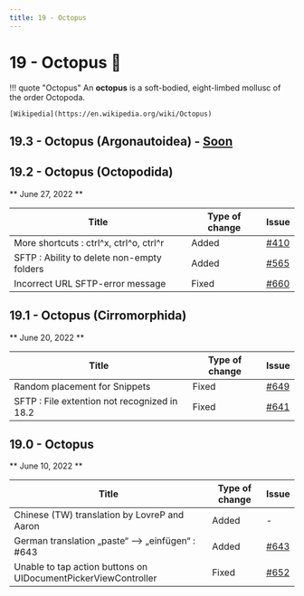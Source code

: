 ```yaml
---
title: 19 - Octopus
---
```

# 19 - Octopus :octopus:
!!! quote "Octopus"
    An **octopus** is a soft-bodied, eight-limbed mollusc of the order Octopoda.

    [Wikipedia](https://en.wikipedia.org/wiki/Octopus)

## 19.3 - Octopus (Argonautoidea) - [Soon](https://webssh.net/documentation/becoming-external-tester/)

## 19.2 - Octopus (Octopodida)
** June 27, 2022 **

| Title | Type of change | Issue |
| --- | --- | --- |
| More shortcuts : ctrl^x, ctrl^o, ctrl^r | Added | [#410](https://github.com/isontheline/pro.webssh.net/issues/410) |
| SFTP : Ability to delete non-empty folders | Added | [#565](https://github.com/isontheline/pro.webssh.net/issues/565) |
| Incorrect URL SFTP-error message | Fixed | [#660](https://github.com/isontheline/pro.webssh.net/issues/660) |

## 19.1 - Octopus (Cirromorphida)
** June 20, 2022 **

| Title | Type of change | Issue |
| --- | --- | --- |
| Random placement for Snippets | Fixed | [#649](https://github.com/isontheline/pro.webssh.net/issues/649) |
| SFTP : File extention not recognized in 18.2 | Fixed | [#641](https://github.com/isontheline/pro.webssh.net/issues/641) |

## 19.0 - Octopus
** June 10, 2022 **

| Title | Type of change | Issue |
| --- | --- | --- |
| Chinese (TW) translation by LovreP and Aaron | Added | - |
| German translation „paste“ —> „einfügen“ : #643 | Added | [#643](https://github.com/isontheline/pro.webssh.net/issues/643) |
| Unable to tap action buttons on UIDocumentPickerViewController | Fixed | [#652](https://github.com/isontheline/pro.webssh.net/issues/652) |